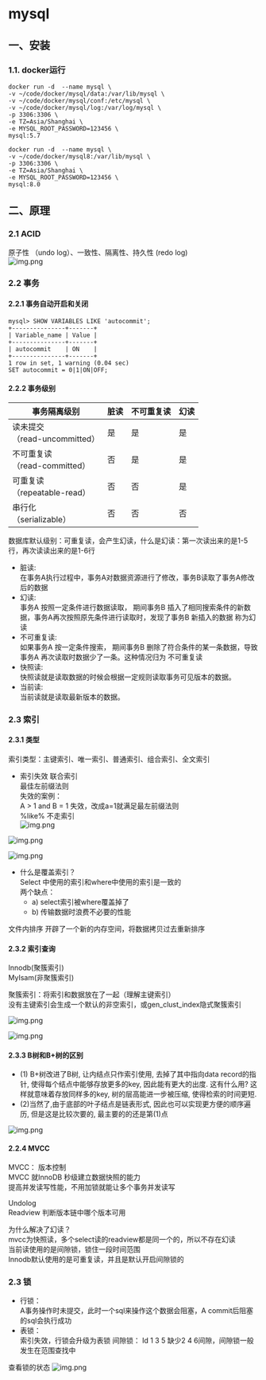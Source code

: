 # mysql

## 一、安装

### 1.1. docker运行

```text
docker run -d  --name mysql \
-v ~/code/docker/mysql/data:/var/lib/mysql \
-v ~/code/docker/mysql/conf:/etc/mysql \
-v ~/code/docker/mysql/log:/var/log/mysql \
-p 3306:3306 \
-e TZ=Asia/Shanghai \
-e MYSQL_ROOT_PASSWORD=123456 \
mysql:5.7
```

```text
docker run -d  --name mysql \
-v ~/code/docker/mysql8:/var/lib/mysql \
-p 3306:3306 \
-e TZ=Asia/Shanghai \
-e MYSQL_ROOT_PASSWORD=123456 \
mysql:8.0
```

## 二、原理
### 2.1 ACID
原子性 （undo log）、一致性、隔离性、持久性 (redo log)  
![img.png](images/img01.png)

### 2.2 事务
#### 2.2.1 事务自动开启和关闭
```shell script
mysql> SHOW VARIABLES LIKE 'autocommit';
+---------------+-------+
| Variable_name | Value |
+---------------+-------+
| autocommit    | ON    |
+---------------+-------+
1 row in set, 1 warning (0.04 sec)
SET autocommit = 0|1|ON|OFF;
```

#### 2.2.2 事务级别
| 事务隔离级别                       | 脏读 | 不可重复读 | 幻读 |
| ---------------------------------- | ---- | ---------- | ---- |
| 读未提交<br />（read-uncommitted） | 是   | 是         | 是   |
| 不可重复读<br />（read-committed） | 否   | 是         | 是   |
| 可重复读<br />（repeatable-read）  | 否   | 否         | 是   |
| 串行化<br />（serializable）       | 否   | 否         | 否   |


数据库默认级别：可重复读，会产生幻读，什么是幻读：第一次读出来的是1-5行，再次读读出来的是1-6行


+ 脏读:  
在事务A执行过程中，事务A对数据资源进行了修改，事务B读取了事务A修改后的数据
+ 幻读:  
事务A 按照一定条件进行数据读取， 期间事务B 插入了相同搜索条件的新数据，事务A再次按照原先条件进行读取时，发现了事务B 新插入的数据 称为幻读
+ 不可重复读:  
如果事务A 按一定条件搜索， 期间事务B 删除了符合条件的某一条数据，导致事务A 再次读取时数据少了一条。这种情况归为 不可重复读
+ 快照读:  
快照读就是读取数据的时候会根据一定规则读取事务可见版本的数据。
+ 当前读:  
当前读就是读取最新版本的数据。

### 2.3 索引
#### 2.3.1 类型
索引类型：主键索引、唯一索引、普通索引、组合索引、全文索引 
+ 索引失效
联合索引  
最佳左前缀法则  
失效的案例：  
A > 1 and B = 1   失效，改成a=1就满足最左前缀法则  
%like% 不走索引  
![img.png](images/img02.png)

![img.png](images/img03.png)

![img.png](images/img04.png)

+ 什么是覆盖索引？  
Select 中使用的索引和where中使用的索引是一致的  
两个缺点：  
  - a)	select索引被where覆盖掉了  
  - b)	传输数据时浪费不必要的性能  

文件内排序
开辟了一个新的内存空间，将数据拷贝过去重新排序

#### 2.3.2 索引查询  
Innodb(聚簇索引)  
MyIsam(非聚簇索引)  

聚簇索引：将索引和数据放在了一起（理解主键索引）  
没有主键索引会生成一个默认的非空索引，或gen_clust_index隐式聚簇索引  

![img.png](images/img05.png)

![img.png](images/img06.png)

#### 2.3.3 B树和B+树的区别
+ (1) B+树改进了B树, 让内结点只作索引使用, 去掉了其中指向data record的指针, 使得每个结点中能够存放更多的key, 因此能有更大的出度. 这有什么用? 这样就意味着存放同样多的key, 树的层高能进一步被压缩, 使得检索的时间更短. 
+ (2)当然了,由于底部的叶子结点是链表形式, 因此也可以实现更方便的顺序遍历, 但是这是比较次要的, 最主要的的还是第(1)点

![img.png](images/img07.png)

#### 2.2.4 MVCC
MVCC： 版本控制  
MVCC 就InnoDB 秒级建立数据快照的能力  
提高并发读写性能，不用加锁就能让多个事务并发读写  

Undolog  
Readview 判断版本链中哪个版本可用  

为什么解决了幻读？  
mvcc为快照读，多个select读的readview都是同一个的，所以不存在幻读  
当前读使用的是间隙锁，锁住一段时间范围  
Innodb默认使用的是可重复读，并且是默认开启间隙锁的  

### 2.3 锁
+ 行锁：  
A事务操作时未提交，此时一个sql来操作这个数据会阻塞，A commit后阻塞的sql会执行成功
+ 表锁：  
索引失效，行锁会升级为表锁
间隙锁：
Id 1 3 5 缺少2 4 6间隙，间隙锁一般发生在范围查找中

查看锁的状态
![img.png](images/img08.png)

